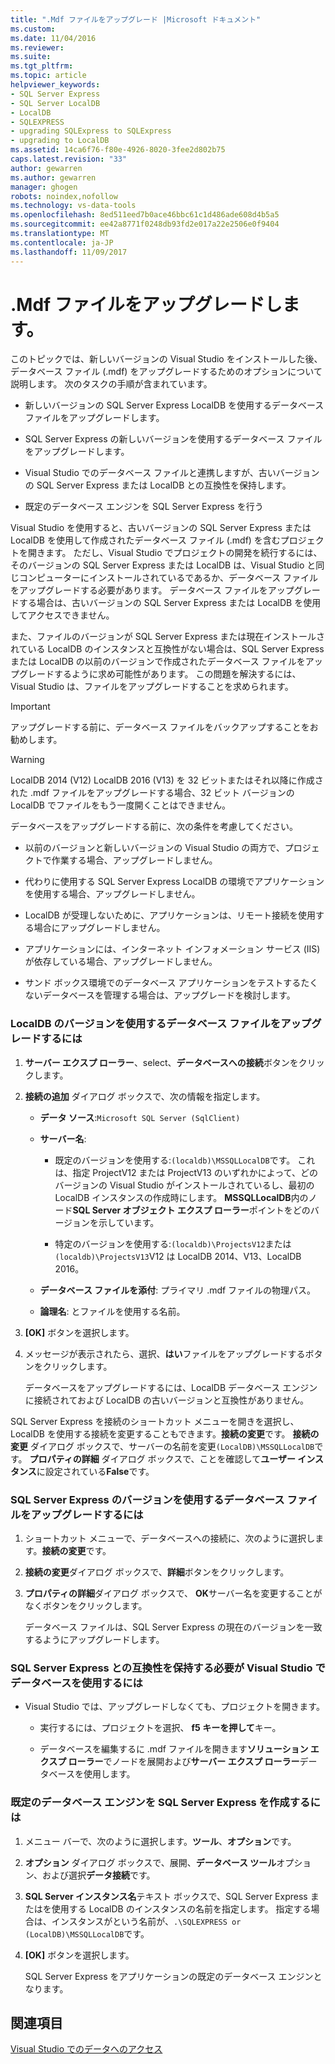 ```yaml
---
title: ".Mdf ファイルをアップグレード |Microsoft ドキュメント"
ms.custom: 
ms.date: 11/04/2016
ms.reviewer: 
ms.suite: 
ms.tgt_pltfrm: 
ms.topic: article
helpviewer_keywords:
- SQL Server Express
- SQL Server LocalDB
- LocalDB
- SQLEXPRESS
- upgrading SQLExpress to SQLExpress
- upgrading to LocalDB
ms.assetid: 14ca6f76-f80e-4926-8020-3fee2d802b75
caps.latest.revision: "33"
author: gewarren
ms.author: gewarren
manager: ghogen
robots: noindex,nofollow
ms.technology: vs-data-tools
ms.openlocfilehash: 8ed511eed7b0ace46bbc61c1d486ade608d4b5a5
ms.sourcegitcommit: ee42a8771f0248db93fd2e017a22e2506e0f9404
ms.translationtype: MT
ms.contentlocale: ja-JP
ms.lasthandoff: 11/09/2017
---
```

# <a name="upgrade-mdf-files"></a>.Mdf ファイルをアップグレードします。
このトピックでは、新しいバージョンの Visual Studio をインストールした後、データベース ファイル (.mdf) をアップグレードするためのオプションについて説明します。 次のタスクの手順が含まれています。  
  
-   新しいバージョンの SQL Server Express LocalDB を使用するデータベース ファイルをアップグレードします。  
  
-   SQL Server Express の新しいバージョンを使用するデータベース ファイルをアップグレードします。  
  
-   Visual Studio でのデータベース ファイルと連携しますが、古いバージョンの SQL Server Express または LocalDB との互換性を保持します。  
  
-   既定のデータベース エンジンを SQL Server Express を行う  
  
Visual Studio を使用すると、古いバージョンの SQL Server Express または LocalDB を使用して作成されたデータベース ファイル (.mdf) を含むプロジェクトを開きます。 ただし、Visual Studio でプロジェクトの開発を続行するには、そのバージョンの SQL Server Express または LocalDB は、Visual Studio と同じコンピューターにインストールされているであるか、データベース ファイルをアップグレードする必要があります。 データベース ファイルをアップグレードする場合は、古いバージョンの SQL Server Express または LocalDB を使用してアクセスできません。  
  
また、ファイルのバージョンが SQL Server Express または現在インストールされている LocalDB のインスタンスと互換性がない場合は、SQL Server Express または LocalDB の以前のバージョンで作成されたデータベース ファイルをアップグレードするように求め可能性があります。 この問題を解決するには、Visual Studio は、ファイルをアップグレードすることを求められます。  
  
> [!IMPORTANT]
> アップグレードする前に、データベース ファイルをバックアップすることをお勧めします。  
  
> [!WARNING]
> LocalDB 2014 (V12) LocalDB 2016 (V13) を 32 ビットまたはそれ以降に作成された .mdf ファイルをアップグレードする場合、32 ビット バージョンの LocalDB でファイルをもう一度開くことはできません。
  
データベースをアップグレードする前に、次の条件を考慮してください。  
  
-   以前のバージョンと新しいバージョンの Visual Studio の両方で、プロジェクトで作業する場合、アップグレードしません。  
  
-   代わりに使用する SQL Server Express LocalDB の環境でアプリケーションを使用する場合、アップグレードしません。  
  
-   LocalDB が受理しないために、アプリケーションは、リモート接続を使用する場合にアップグレードしません。  
  
-   アプリケーションには、インターネット インフォメーション サービス (IIS) が依存している場合、アップグレードしません。  
  
-   サンド ボックス環境でのデータベース アプリケーションをテストするたくないデータベースを管理する場合は、アップグレードを検討します。  
  
### <a name="to-upgrade-a-database-file-to-use-the-localdb-version"></a>LocalDB のバージョンを使用するデータベース ファイルをアップグレードするには
  
1.  **サーバー エクスプ ローラー**、select、**データベースへの接続**ボタンをクリックします。  
  
2.  **接続の追加** ダイアログ ボックスで、次の情報を指定します。  
  
    -   **データ ソース**:`Microsoft SQL Server (SqlClient)`  
  
    -   **サーバー名**:  
  
        -   既定のバージョンを使用する:`(localdb)\MSSQLLocalDB`です。  これは、指定 ProjectV12 または ProjectV13 のいずれかによって、どのバージョンの Visual Studio がインストールされているし、最初の LocalDB インスタンスの作成時にします。 **MSSQLLocalDB**内のノード**SQL Server オブジェクト エクスプ ローラー**ポイントをどのバージョンを示しています。  
  
        -   特定のバージョンを使用する:`(localdb)\ProjectsV12`または`(localdb)\ProjectsV13`V12 は LocalDB 2014、V13、LocalDB 2016。  
  
    -   **データベース ファイルを添付**: プライマリ .mdf ファイルの物理パス。  
  
    -   **論理名**: とファイルを使用する名前。  
  
3.  **[OK]** ボタンを選択します。  
  
4.  メッセージが表示されたら、選択、**はい**ファイルをアップグレードするボタンをクリックします。  
  
    データベースをアップグレードするには、LocalDB データベース エンジンに接続されておよび LocalDB の古いバージョンと互換性がありません。  
  
SQL Server Express を接続のショートカット メニューを開きを選択し、LocalDB を使用する接続を変更することもできます。**接続の変更**です。 **接続の変更** ダイアログ ボックスで、サーバーの名前を変更`(LocalDB)\MSSQLLocalDB`です。 **プロパティの詳細** ダイアログ ボックスで、ことを確認して**ユーザー インスタンス**に設定されている**False**です。

### <a name="to-upgrade-a-database-file-to-use-the-sql-server-express-version"></a>SQL Server Express のバージョンを使用するデータベース ファイルをアップグレードするには  
  
1.  ショートカット メニューで、データベースへの接続に、次のように選択します。**接続の変更**です。  
  
2.  **接続の変更**ダイアログ ボックスで、**詳細**ボタンをクリックします。  
  
3.  **プロパティの詳細**ダイアログ ボックスで、 **OK**サーバー名を変更することがなくボタンをクリックします。  
  
    データベース ファイルは、SQL Server Express の現在のバージョンを一致するようにアップグレードします。  
  
### <a name="to-work-with-the-database-in-visual-studio-but-retain-compatibility-with-sql-server-express"></a>SQL Server Express との互換性を保持する必要が Visual Studio でデータベースを使用するには  
  
-   Visual Studio では、アップグレードしなくても、プロジェクトを開きます。  
  
    -   実行するには、プロジェクトを選択、 **f5 キーを押して**キー。  
  
    -   データベースを編集するに .mdf ファイルを開きます**ソリューション エクスプ ローラー**でノードを展開および**サーバー エクスプ ローラー**データベースを使用します。  
  
### <a name="to-make-sql-server-express-the-default-database-engine"></a>既定のデータベース エンジンを SQL Server Express を作成するには  
  
1.  メニュー バーで、次のように選択します。**ツール**、**オプション**です。  
  
2.  **オプション** ダイアログ ボックスで、展開、**データベース ツール**オプション、および選択**データ接続**です。  
  
3.  **SQL Server インスタンス名**テキスト ボックスで、SQL Server Express またはを使用する LocalDB のインスタンスの名前を指定します。 指定する場合は、インスタンスがという名前が、`.\SQLEXPRESS or (LocalDB)\MSSQLLocalDB`です。  
  
4.  **[OK]** ボタンを選択します。  
  
    SQL Server Express をアプリケーションの既定のデータベース エンジンとなります。

## <a name="see-also"></a>関連項目
[Visual Studio でのデータへのアクセス](accessing-data-in-visual-studio.md)
